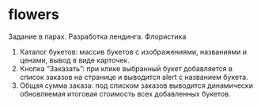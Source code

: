 # flowers
Задание в парах. Разработка лендинга. Флористика 

 1. Каталог букетов: массив букетов с изображениями, названиями и ценами, вывод в виде карточек.
 2. Кнопка “Заказать”: при клике выбранный букет добавляется в список заказов на странице и выводится alert с названием букета.
 3. Общая сумма заказа: под списком заказов выводится динамически обновляемая итоговая стоимость всех добавленных букетов.
